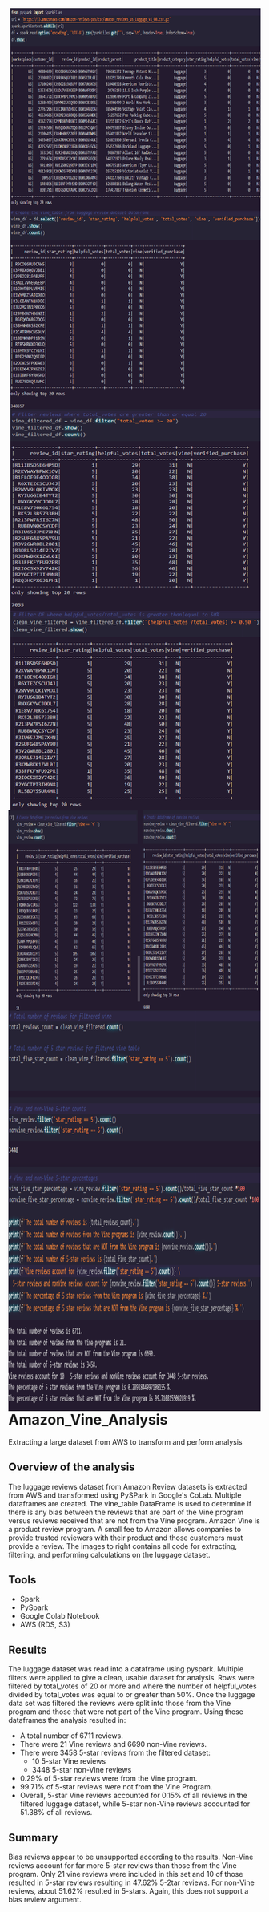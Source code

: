 <img src=images/df.png align=right height=400 width=500 >
<img src=images/vine_df.png align=right height=400 width=500 ><br></br>
<img src=images/filter_total_votes.png align=right height=400 width=500 >
<img src=images/clean_vine_filtered.png align=right height=400 width=500 >
<img src=images/Vine_vs_nonVine.png align=right height=400 width=1000 > <br></br>
<img src=images/calculations.png align=right height=400 width=1000 >
<img src=images/print.png align=right height=400 width=1000 >

# Amazon_Vine_Analysis
Extracting a large dataset from AWS to transform and perform analysis 

## Overview of the analysis 
The luggage reviews dataset from Amazon Review datasets is extracted from AWS and transformed using PySPark in Google's CoLab. Multiple dataframes are created. The vine_table DataFrame is used to determine if there is any bias between the reviews that are part of the Vine program versus reviews received that are not from the Vine program. Amazon Vine is a product review program. A small fee to Amazon allows companies to provide trusted reviewers with their product and those customers must provide a review. The images to right contains all code for extracting, filtering, and performing calculations on the luggage dataset.

## Tools
- Spark
- PySpark
- Google Colab Notebook
- AWS (RDS, S3)

## Results
The luggage dataset was read into a dataframe using pyspark. Multiple filters were applied to give a clean, usable dataset for analysis. Rows were filtered by total_votes of 20 or more and where the number of helpful_votes divided by total_votes was equal to or greater than 50%. Once the luggage data set was filtered the reviews were split into those from the Vine program and those that were not part of the Vine program. Using these dataframes the analysis resulted in:

- A total number of 6711 reviews.
- There were 21 Vine reviews and 6690 non-Vine reviews.
- There were 3458 5-star reviews from the filtered dataset:
    - 10 5-star Vine reviews
    - 3448 5-star non-Vine reviews
- 0.29% of 5-star reviews were from the Vine program.
- 99.71% of 5-star reviews were not from the Vine Program.
- Overall, 5-star Vine reviews accounted for 0.15% of all reviews in the filtered luggage dataset, while 5-star non-Vine reviews accounted for 51.38% of all reviews.

## Summary
Bias reviews appear to be unsupported according to the results. Non-Vine reviews account for far more 5-star reviews than those from the Vine program. Only 21 vine reviews were included in this set and 10 of those resulted in 5-star reviews resulting in 47.62% 5-2tar reviews. For non-Vine reviews, about 51.62% resulted in 5-stars. Again, this does not support a bias review argument.
